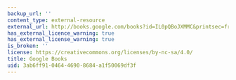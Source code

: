 ```yaml
---
backup_url: ''
content_type: external-resource
external_url: http://books.google.com/books?id=IL0pQBoJXMMC&printsec=frontcover
has_external_licence_warning: true
has_external_license_warning: true
is_broken: ''
license: https://creativecommons.org/licenses/by-nc-sa/4.0/
title: Google Books
uid: 3ab6ff91-0464-4690-8684-a1f50069df3f
---
```

